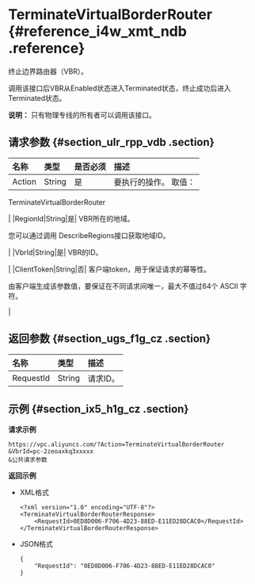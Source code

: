 # TerminateVirtualBorderRouter {#reference_i4w_xmt_ndb .reference}

终止边界路由器（VBR）。

调用该接口后VBR从Enabled状态进入Terminated状态，终止成功后进入Terminated状态。

**说明：** 只有物理专线的所有者可以调用该接口。

## 请求参数 {#section_ulr_rpp_vdb .section}

|名称|类型|是否必须|描述|
|:-|:-|:---|:-|
|Action|String|是| 要执行的操作。 取值：

 TerminateVirtualBorderRouter

 |
|RegionId|String|是| VBR所在的地域。

 您可以通过调用 DescribeRegions接口获取地域ID。

 |
|VbrId|String|是| VBR的ID。

 |
|ClientToken|String|否| 客户端token，用于保证请求的幂等性。

 由客户端生成该参数值，要保证在不同请求间唯一，最大不值过64个 ASCII 字符。

 |

## 返回参数 {#section_ugs_f1g_cz .section}

|名称|类型|描述|
|:-|:-|:-|
|RequestId|String|请求ID。|

## 示例 {#section_ix5_h1g_cz .section}

**请求示例**

``` {#createVPCpub}
https://vpc.aliyuncs.com/?Action=TerminateVirtualBorderRouter
&VbrId=pc-2zeoaxkq3xxxxx
&公共请求参数
```

**返回示例**

-   XML格式

    ```
    <?xml version="1.0" encoding="UTF-8"?>
    <TerminateVirtualBorderRouterResponse>
        <RequestId>0ED8D006-F706-4D23-88ED-E11ED28DCAC0</RequestId>
    </TerminateVirtualBorderRouterResponse>
    ```

-   JSON格式

    ```
    { 
        "RequestId": "0ED8D006-F706-4D23-88ED-E11ED28DCAC0"
    }
    ```


